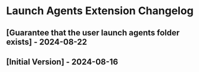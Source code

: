 # Launch Agents Extension Changelog

## [Guarantee that the user launch agents folder exists] - 2024-08-22

## [Initial Version] - 2024-08-16
